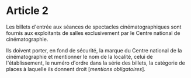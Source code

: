 # Article 2

Les billets d'entrée aux séances de spectacles cinématographiques sont fournis aux exploitants de salles exclusivement par le Centre national de cinématographie.

Ils doivent porter, en fond de sécurité, la marque du Centre national de la cinématographie et mentionner le nom de la localité, celui de l'établissement, le numéro d'ordre dans la série des billets, la catégorie de places à laquelle ils donnent droit [*mentions obligatoires*].
